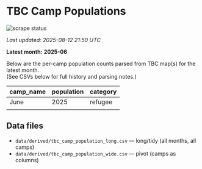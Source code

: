 # TBC Camp Populations

![scrape status](https://github.com/DMParker1/tbc-camp-pops/actions/workflows/scrape.yml/badge.svg)

_Last updated: 2025-08-12 21:50 UTC_

**Latest month:** **2025-06**

Below are the per-camp population counts parsed from TBC map(s) for the latest month.  
(See CSVs below for full history and parsing notes.)

| camp_name | population | category |
| --- | --- | --- |
| June | 2025 | refugee |
|  |  |  |

## Data files

- `data/derived/tbc_camp_population_long.csv` — long/tidy (all months, all camps)
- `data/derived/tbc_camp_population_wide.csv` — pivot (camps as columns)

